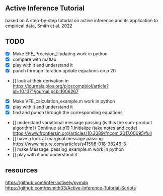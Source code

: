 ## Active Inference Tutorial

based on A step-by-step tutorial on active inference and its application to
empirical data, Smith et al. 2022

## TODO
- [x] Make EFE_Precision_Updating work in python 
- [x] compare with matlab
- [x] play with it and understand it 
- [x] punch through iteration update equations on p 20
- [] look at their derivation in https://journals.plos.org/ploscompbiol/article?id=10.1371/journal.pcbi.1006267
- [x] Make VFE_calculation_example.m work in python
- [x] play with it and understand it 
- [x] find and punch through the corresponding equations
- [] understand variational message passing (is this the sum-product algorithm?) Continue at p19 1.Initialize (take notes and code) https://www.frontiersin.org/articles/10.3389/fncom.2017.00095/full
- [] have a look at marginal message passing https://www.nature.com/articles/s41598-018-38246-3
- [] make Message_passing_example.m work in python
- [] play with it and understand it

## resources
https://github.com/infer-actively/pymdp
https://github.com/rssmith33/Active-Inference-Tutorial-Scripts


